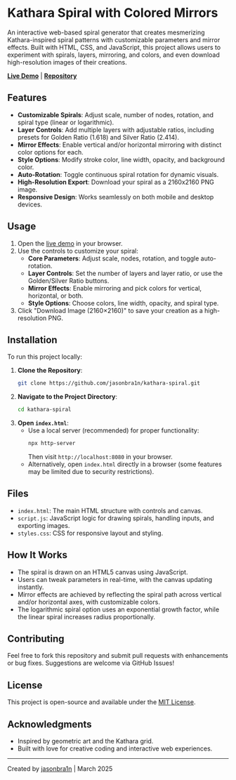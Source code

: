 # Kathara Spiral with Colored Mirrors

An interactive web-based spiral generator that creates mesmerizing Kathara-inspired spiral patterns with customizable parameters and mirror effects. Built with HTML, CSS, and JavaScript, this project allows users to experiment with spirals, layers, mirroring, and colors, and even download high-resolution images of their creations.

**[Live Demo](https://jasonbra1n.github.io/kathara-spiral/)** | **[Repository](https://github.com/jasonbra1n/kathara-spiral)**

## Features

- **Customizable Spirals**: Adjust scale, number of nodes, rotation, and spiral type (linear or logarithmic).
- **Layer Controls**: Add multiple layers with adjustable ratios, including presets for Golden Ratio (1.618) and Silver Ratio (2.414).
- **Mirror Effects**: Enable vertical and/or horizontal mirroring with distinct color options for each.
- **Style Options**: Modify stroke color, line width, opacity, and background color.
- **Auto-Rotation**: Toggle continuous spiral rotation for dynamic visuals.
- **High-Resolution Export**: Download your spiral as a 2160x2160 PNG image.
- **Responsive Design**: Works seamlessly on both mobile and desktop devices.

## Usage

1. Open the [live demo](https://jasonbra1n.github.io/kathara-spiral/) in your browser.
2. Use the controls to customize your spiral:
   - **Core Parameters**: Adjust scale, nodes, rotation, and toggle auto-rotation.
   - **Layer Controls**: Set the number of layers and layer ratio, or use the Golden/Silver Ratio buttons.
   - **Mirror Effects**: Enable mirroring and pick colors for vertical, horizontal, or both.
   - **Style Options**: Choose colors, line width, opacity, and spiral type.
3. Click "Download Image (2160×2160)" to save your creation as a high-resolution PNG.

## Installation

To run this project locally:

1. **Clone the Repository**:
   ```bash
   git clone https://github.com/jasonbra1n/kathara-spiral.git
   ```
2. **Navigate to the Project Directory**:
   ```bash
   cd kathara-spiral
   ```
3. **Open `index.html`**:
   - Use a local server (recommended) for proper functionality:
     ```bash
     npx http-server
     ```
     Then visit `http://localhost:8080` in your browser.
   - Alternatively, open `index.html` directly in a browser (some features may be limited due to security restrictions).

## Files

- `index.html`: The main HTML structure with controls and canvas.
- `script.js`: JavaScript logic for drawing spirals, handling inputs, and exporting images.
- `styles.css`: CSS for responsive layout and styling.

## How It Works

- The spiral is drawn on an HTML5 canvas using JavaScript.
- Users can tweak parameters in real-time, with the canvas updating instantly.
- Mirror effects are achieved by reflecting the spiral path across vertical and/or horizontal axes, with customizable colors.
- The logarithmic spiral option uses an exponential growth factor, while the linear spiral increases radius proportionally.

## Contributing

Feel free to fork this repository and submit pull requests with enhancements or bug fixes. Suggestions are welcome via GitHub Issues!

## License

This project is open-source and available under the [MIT License](LICENSE).

## Acknowledgments

- Inspired by geometric art and the Kathara grid.
- Built with love for creative coding and interactive web experiences.

---

Created by [jasonbra1n](https://github.com/jasonbra1n) | March 2025
```
